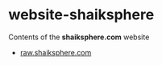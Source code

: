 # website-shaiksphere #

Contents of the **shaiksphere.com** website
* [raw.shaiksphere.com](http://raw.shaiksphere.com)

